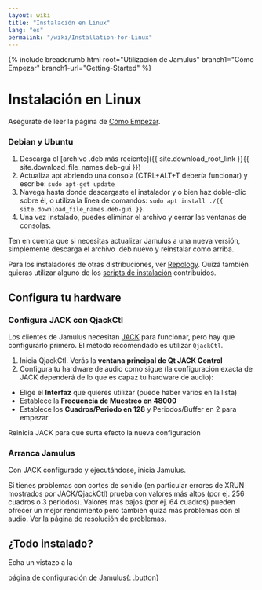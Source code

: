 ```yaml
---
layout: wiki
title: "Instalación en Linux"
lang: "es"
permalink: "/wiki/Installation-for-Linux"
---
```


{% include breadcrumb.html root="Utilización de Jamulus" branch1="Cómo Empezar" branch1-url="Getting-Started" %}

# Instalación en Linux
Asegúrate de leer la página de [Cómo Empezar](Getting-Started).

### Debian y Ubuntu

1. Descarga el [archivo .deb más reciente]({{ site.download_root_link }}{{ site.download_file_names.deb-gui }})
1. Actualiza apt abriendo una consola (CTRL+ALT+T debería funcionar) y escribe: `sudo apt-get update`
1. Navega hasta donde descargaste el instalador y o bien haz doble-clic sobre él, o utiliza la línea de comandos: `sudo apt install ./{{ site.download_file_names.deb-gui }}`.
1. Una vez instalado, puedes eliminar el archivo y cerrar las ventanas de consolas.

Ten en cuenta que si necesitas actualizar Jamulus a una nueva versión, simplemente descarga el archivo .deb nuevo y reinstalar como arriba.

Para los instaladores de otras distribuciones, ver [Repology](https://repology.org/project/jamulus/versions). Quizá también quieras utilizar alguno de los [scripts de instalación](https://github.com/jamulussoftware/installscripts) contribuidos.


## Configura tu hardware

### Configura JACK con QjackCtl
Los clientes de Jamulus necesitan [JACK](https://jackaudio.org/) para funcionar, pero hay que configurarlo primero. El método recomendado es utilizar `QjackCtl`.
1. Inicia QjackCtl. Verás la **ventana principal de Qt JACK Control**
2. Configura tu hardware de audio como sigue (la configuración exacta de JACK dependerá de lo que es capaz tu hardware de audio):

- Elige el **Interfaz** que quieres utilizar (puede haber varios en la lista)
- Establece la **Frecuencia de Muestreo en 48000**
- Establece los **Cuadros/Periodo en 128** y Periodos/Buffer en 2 para empezar

Reinicia JACK para que surta efecto la nueva configuración

### Arranca Jamulus

Con JACK configurado y ejecutándose, inicia Jamulus.

Si tienes problemas con cortes de sonido (en particular errores de XRUN mostrados por JACK/QjackCtl) prueba con valores más altos (por ej. 256 cuadros o 3 periodos). Valores más bajos (por ej. 64 cuadros) pueden ofrecer un mejor rendimiento pero también quizá más problemas con el audio. Ver la [página de resolución de problemas](Client-Troubleshooting).

## ¿Todo instalado?

Echa un vistazo a la

[página de configuración de Jamulus](Setup){: .button}
